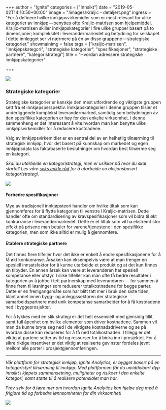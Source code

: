 +++
author = "Ignite"
categories = ["Innsikt"]
date = "2019-05-02T14:10:50+00:00"
image = "/images/Kraljic - detaljert.png"
ingress = "For å definere hvilke innkjøpsvirkemidler som er mest relevant for ulike kategorier av innkjøp — benyttes ofte Kraljic-matrisen som hjelpemiddel. Kraljic-matrisen skiller innkjøpskategorier i fire ulike grupper basert på to dimensjoner; kompleksitet i leverandørmarkedet og betydning for selskapet. I dette innlegget ser vi nærmere på èn av disse gruppene — strategiske kategorier."
showmainimg = false
tags = ["kraljic-matrisen", "innkjøpskategori", "strategiske kategorier", "spesifikasjoner", "strategiske partnere", "kategoristrategi"]
title = "Hvordan adressere strategiske innkjøpskategorier"

+++

![](https://cdn-images-1.medium.com/max/1200/1*XdkWq10bwvUUQ8SxoxsXYg.png)

### Strategiske kategorier

Strategiske kategorier er kanskje den mest utfordrende og viktigste gruppen sett fra et innkjøpsperspektiv. Innkjøpskategorier i denne gruppen tilsier et underliggende komplekst leverandørmarked, samtidig som betydningen av den spesifikke kategorien er høy for den enkelte virksomhet. I denne sammenheng er det interessant å vite hvordan man kan benytte ulike innkjøpsvirkemidler for å redusere kostnadene.

Valg av innkjøpsvirkemidler er en sentral del av en helhetlig tilnærming til strategisk innkjøp, hvor det basert på kunnskap om markedet og egen innkjøpsdata tas faktabaserte beslutninger om hvordan best tilnærme seg en kategori.

_Skal du utarbeide en kategoristrategi, men er usikker på hvor du skal starte? Les våre_ [_seks enkle råd_](https://www.ignite.no/blogg/innsikt/dette-trenger-du-til-en-aksjonsbasert-kategoristrategi/) _for å utarbeide en aksjonsbasert kategoristrategi._

![](https://cdn-images-1.medium.com/max/800/1*cjZf69MkEwvcwfIba5BsEA.png)

#### Forbedre spesifikasjoner

Mye av tradisjonell innkjøpsteori handler om hvilke tiltak som kan gjennomføres for å flytte kategorien til venstre i Kraljic-matrisen. Dette handler ofte om standardisering av kravspesifikasjoner som vil bidra til økt konkurranse i leverandørmarkedet. Dette er et tiltak som vil ha ekstremt stor effekt på prisene man betaler for varene/tjenestene i den spesifikke kategorien, men som ikke alltid er mulig å gjennomføre.

#### Etablere strategiske partnere

Det finnes flere tilfeller hvor det ikke er enkelt å endre spesifikasjonene for å få økt konkurranse. Årsaken kan eksempelvis være at man trenger en spesiell innsatsfaktor for å kunne utarbeide et produkt og at det kun finnes én tilbyder. En annen årsak kan være at leverandøren har spesiell kompetanse eller utstyr. I slike tilfeller kan man ofte få bedre resultater i kategorien av å jobbe i tett partnerskap med leverandøren — for sammen å finne frem til løsninger som reduserer totalkostnadene for begge parter. Dette er en fremgangsmåte som har blitt tatt mer i bruk den siste tiden, blant annet innen bygg- og anleggssektoren der strategiske samarbeidspartnere med unik kompetanse samarbeider for å få kostnadene ned i byggeprosjekter.

For å lykkes med en slik strategi er det helt essensielt med gjensidig tillit, samt full åpenhet om hvilke elementer som driver kostnadene. Sammen vil man da kunne bryte seg ned i de viktigste kostnadsdriverne og se på hvordan disse kan reduseres for å få ned totalkostnaden. I tillegg er det viktig at partene setter av tid og ressurser for å bidra inn i prosjektet. For å sikre riktige insentiver er det viktig at realiserte gevinster fordeles jevnt mellom alle parter i prosjektgjennomføringen.

---

_Vår plattform for strategisk innkjøp, Ignite Analytics, er bygget basert på en kategoristyrt tilnærming til innkjøp. Med plattformen får du umiddelbart dyp innsikt i kjøpets sammensetning, muligheter og risikoer i den enkelte kategori, samt støtte til å realisere potensialet man har._

_Prøv selv for å lære mer om hvordan Ignite Analytics kan hjelpe deg med å frigjøre tid og forbedre lønnsomheten for din virksomhet!_

[![](https://cdn-images-1.medium.com/max/800/1*wNfW3gtCL-EO9XYJOYYSnQ.png)](https://www.ignite.no/ignite-analytics/demo/)
